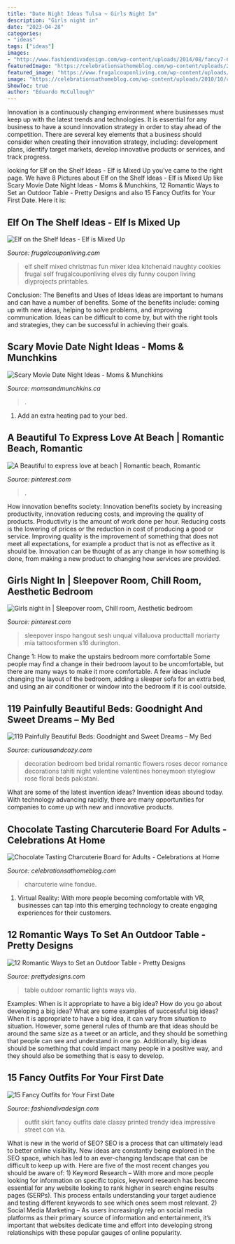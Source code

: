 ```yaml
---
title: "Date Night Ideas Tulsa ~ Girls Night In"
description: "Girls night in"
date: "2023-04-28"
categories:
- "ideas"
tags: ["ideas"]
images:
- "http://www.fashiondivadesign.com/wp-content/uploads/2014/08/fancy7-640x960.jpg"
featuredImage: "https://celebrationsathomeblog.com/wp-content/uploads/2010/10/chocolate-dessert-board.jpg"
featured_image: "https://www.frugalcouponliving.com/wp-content/uploads/2014/11/elf-on-the-shelf-ideas-mixer-frugal-coupon-living.jpg"
image: "https://celebrationsathomeblog.com/wp-content/uploads/2010/10/chocolate-dessert-board.jpg"
ShowToc: true
author: "Eduardo McCullough"
---
```



Innovation is a continuously changing environment where businesses must keep up with the latest trends and technologies. It is essential for any business to have a sound innovation strategy in order to stay ahead of the competition. There are several key elements that a business should consider when creating their innovation strategy, including: development plans, identify target markets, develop innovative products or services, and track progress.

	

		
looking for Elf on the Shelf Ideas - Elf is Mixed Up you've came to the right page. We have 8 Pictures about Elf on the Shelf Ideas - Elf is Mixed Up like Scary Movie Date Night Ideas - Moms &amp; Munchkins, 12 Romantic Ways to Set an Outdoor Table - Pretty Designs and also 15 Fancy Outfits for Your First Date. Here it is:
		
    
## Elf On The Shelf Ideas - Elf Is Mixed Up

<img loading=lazy src="https://www.frugalcouponliving.com/wp-content/uploads/2014/11/elf-on-the-shelf-ideas-mixer-frugal-coupon-living.jpg" onerror="this.onerror=null;this.src='https://tse3.mm.bing.net/th?id=OIP.0Mme6yxn0eVbZH59CxIGdwHaLH&amp;pid=15.1';" alt="Elf on the Shelf Ideas - Elf is Mixed Up">

_Source: frugalcouponliving.com_

>elf shelf mixed christmas fun mixer idea kitchenaid naughty cookies frugal self frugalcouponliving elves diy funny coupon living diyprojects printables. 

	

Conclusion: The Benefits and Uses of Ideas
Ideas are important to humans and can have a number of benefits. Some of the benefits include: coming up with new ideas, helping to solve problems, and improving communication. Ideas can be difficult to come by, but with the right tools and strategies, they can be successful in achieving their goals.

    
## Scary Movie Date Night Ideas - Moms &amp; Munchkins

<img loading=lazy src="https://www.momsandmunchkins.ca/wp-content/uploads/2015/03/scary-movie-date-night-printables-2.jpg" onerror="this.onerror=null;this.src='https://tse3.mm.bing.net/th?id=OIP.t9C_p76WtvEDps5HAfCITwHaKZ&amp;pid=15.1';" alt="Scary Movie Date Night Ideas - Moms &amp; Munchkins">

_Source: momsandmunchkins.ca_

>. 

	

1. Add an extra heating pad to your bed.

    
## A Beautiful To Express Love At Beach | Romantic Beach, Romantic

<img loading=lazy src="https://i.pinimg.com/736x/1a/44/a3/1a44a337a02331e9793ebcd89753924b.jpg" onerror="this.onerror=null;this.src='https://tse3.mm.bing.net/th?id=OIP.Tc2O2SBp1gt0S-7EWgbNDQHaMu&amp;pid=15.1';" alt="A Beautiful to express love at beach | Romantic beach, Romantic">

_Source: pinterest.com_

>. 

	

How innovation benefits society:
Innovation benefits society by increasing productivity, innovation reducing costs, and improving the quality of products. Productivity is the amount of work done per hour. Reducing costs is the lowering of prices or the reduction in cost of producing a good or service. Improving quality is the improvement of something that does not meet all expectations, for example a product that is not as effective as it should be. Innovation can be thought of as any change in how something is done, from making a new product to changing how services are provided.

    
## Girls Night In | Sleepover Room, Chill Room, Aesthetic Bedroom

<img loading=lazy src="https://i.pinimg.com/736x/ca/a5/e3/caa5e30c967758d8f73127bbe8f8541c.jpg" onerror="this.onerror=null;this.src='https://tse2.mm.bing.net/th?id=OIP.A6Ya59iWJVo0P8yWclzDRAHaJ3&amp;pid=15.1';" alt="Girls night in | Sleepover room, Chill room, Aesthetic bedroom">

_Source: pinterest.com_

>sleepover inspo hangout sesh unqual villaluova producttall moriarty mia tattoosformen s16 durington. 

	

Change 1: How to make the upstairs bedroom more comfortable
Some people may find a change in their bedroom layout to be uncomfortable, but there are many ways to make it more comfortable. A few ideas include changing the layout of the bedroom, adding a sleeper sofa for an extra bed, and using an air conditioner or window into the bedroom if it is cool outside.

    
## 119 Painfully Beautiful Beds: Goodnight And Sweet Dreams – My Bed

<img loading=lazy src="http://curiousandcozy.com/wp-content/uploads/2015/02/bed500.jpg" onerror="this.onerror=null;this.src='https://tse3.mm.bing.net/th?id=OIP.C-15cScl6wniqFUfClJFHwHaJ4&amp;pid=15.1';" alt="119 Painfully Beautiful Beds: Goodnight and Sweet Dreams – My Bed">

_Source: curiousandcozy.com_

>decoration bedroom bed bridal romantic flowers roses decor romance decorations tahiti night valentine valentines honeymoon styleglow rose floral beds pakistani. 

	

What are some of the latest invention ideas?
Invention ideas abound today. With technology advancing rapidly, there are many opportunities for companies to come up with new and innovative products.

    
## Chocolate Tasting Charcuterie Board For Adults - Celebrations At Home

<img loading=lazy src="https://celebrationsathomeblog.com/wp-content/uploads/2010/10/chocolate-dessert-board.jpg" onerror="this.onerror=null;this.src='https://tse1.mm.bing.net/th?id=OIP.MrTvFk27VENpLzD7XBk8rgHaLJ&amp;pid=15.1';" alt="Chocolate Tasting Charcuterie Board for Adults - Celebrations at Home">

_Source: celebrationsathomeblog.com_

>charcuterie wine fondue. 

	

1. Virtual Reality: With more people becoming comfortable with VR, businesses can tap into this emerging technology to create engaging experiences for their customers.

    
## 12 Romantic Ways To Set An Outdoor Table - Pretty Designs

<img loading=lazy src="https://www.prettydesigns.com/wp-content/uploads/2014/08/Outdoor-Table-Romantic-Lights.jpg" onerror="this.onerror=null;this.src='https://tse2.mm.bing.net/th?id=OIP.bcbK-tCYDFnCeBoZ0Ei5OQHaLJ&amp;pid=15.1';" alt="12 Romantic Ways to Set an Outdoor Table - Pretty Designs">

_Source: prettydesigns.com_

>table outdoor romantic lights ways via. 

	

Examples: When is it appropriate to have a big idea? How do you go about developing a big idea? What are some examples of successful big ideas?
When it is appropriate to have a big idea, it can vary from situation to situation. However, some general rules of thumb are that ideas should be around the same size as a tweet or an article, and they should be something that people can see and understand in one go. Additionally, big ideas should be something that could impact many people in a positive way, and they should also be something that is easy to develop.

    
## 15 Fancy Outfits For Your First Date

<img loading=lazy src="http://www.fashiondivadesign.com/wp-content/uploads/2014/08/fancy7-640x960.jpg" onerror="this.onerror=null;this.src='https://tse4.mm.bing.net/th?id=OIP.CdXPRBE6_Bcer5IGf3o1hwHaLH&amp;pid=15.1';" alt="15 Fancy Outfits for Your First Date">

_Source: fashiondivadesign.com_

>outfit skirt fancy outfits date classy printed trendy idea impressive street con via. 

	

What is new in the world of SEO?
SEO is a process that can ultimately lead to better online visibility. New ideas are constantly being explored in the SEO space, which has led to an ever-changing landscape that can be difficult to keep up with. Here are five of the most recent changes you should be aware of: 1) Keyword Research – With more and more people looking for information on specific topics, keyword research has become essential for any website looking to rank higher in search engine results pages (SERPs). This process entails understanding your target audience and testing different keywords to see which ones seem most relevant. 2) Social Media Marketing – As users increasingly rely on social media platforms as their primary source of information and entertainment, it’s important that websites dedicate time and effort into developing strong relationships with these popular gauges of online popularity.

